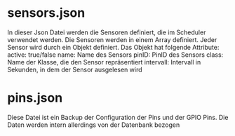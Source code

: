 # sensors.json

In dieser Json Datei werden die Sensoren definiert, die im Scheduler verwendet werden.
Die Sensoren werden in einem Array definiert. Jeder Sensor wird durch ein Objekt definiert.
Das Objekt hat folgende Attribute:
    active: true/false
    name: Name des Sensors
    pinID: PinID des Sensors
    class: Name der Klasse, die den Sensor repräsentiert
    intervall: Intervall in Sekunden, in dem der Sensor ausgelesen wird

# pins.json

Diese Datei ist ein Backup der Configuration der Pins und der GPIO Pins. Die Daten werden intern allerdings von der Datenbank bezogen